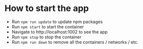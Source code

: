 # How to start the app

- Run `npm run update` to update npm packages
- Run `npm start` to start the container
- Navigate to http://localhost:1002 to see the app
- Run `npm stop` to stop the container
- Run `npm run down` to remove all the containers / networks / etc.
